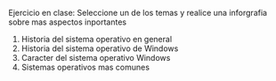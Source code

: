 Ejercicio en clase: Seleccione un de los temas y realice una inforgrafia sobre mas aspectos inportantes

1. Historia del sistema operativo en general
2. Historia del sistema operativo de Windows
3. Caracter del sistema operativo Windows
4. Sistemas operativos mas comunes
